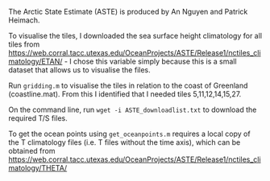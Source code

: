 The Arctic State Estimate (ASTE) is produced by An Nguyen and Patrick Heimach.

To visualise the tiles, I downloaded the sea surface height climatology for all tiles from https://web.corral.tacc.utexas.edu/OceanProjects/ASTE/Release1/nctiles_climatology/ETAN/ - I chose this variable simply because this is a small dataset that allows us to visualise the files.

Run `gridding.m` to visualise the tiles in relation to the coast of Greenland (coastline.mat). From this I identified that I needed tiles 5,11,12,14,15,27.

On the command line, run `wget -i ASTE_downloadlist.txt` to download the required T/S files.

To get the ocean points using `get_oceanpoints.m` requires a local copy of the T climatology files (i.e. T files without the time axis), which can be obtained from https://web.corral.tacc.utexas.edu/OceanProjects/ASTE/Release1/nctiles_climatology/THETA/
